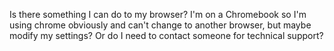 Is there something I can do to my browser? I'm on a Chromebook so I'm using chrome obviously and can't change to another browser, but maybe modify my settings? Or do I need to contact someone for technical support? 